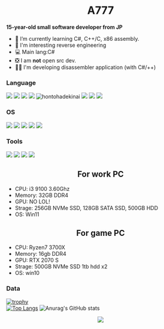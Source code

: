 <h1 align="center">A777</h1>

**15-year-old small software developer from JP**

- 🌱 I’m currently learning C#, C++/C, x86 assembly.
- 🤔 I'm interesting reverse engineering
- 💻 Main lang:C#
- ❎ I am **not** open src dev.
- 👨‍💻 I'm developing disassembler application (with C#/++)
### Language
![](https://img.shields.io/badge/-Clang-00599C.svg?logo=C&style=flat)
![](https://img.shields.io/badge/-C++-00599C.svg?logo=C%2B%2B&style=flat)
![](https://img.shields.io/badge/-Csharp-00599C.svg?logo=C%23&style=flat)
![](https://img.shields.io/badge/-ps-00599C.svg?logo=powershell&style=flat)
![hontohadekinai](https://img.shields.io/badge/-python-00599C.svg?logo=python&style=flat)
![](https://img.shields.io/badge/-CMD-00599C.svg?logo=windows%20terminal&style=flat)
![](https://img.shields.io/badge/-html-00599C.svg?logo=html5&style=flat)
![](https://img.shields.io/badge/-Javascript-00599C.svg?logo=javascript&style=flat)
### OS
![](https://img.shields.io/badge/-Windows11-00599C.svg?logo=windows11&style=flat)
![](https://img.shields.io/badge/-Windows10-00599C.svg?logo=windows10&style=flat)
![](https://img.shields.io/badge/-WindowsXP-00599C.svg?logo=windowsxp&style=flat)
![](https://img.shields.io/badge/-WindowsVista-00599C.svg?logo=windowsxp&style=flat)
![](https://img.shields.io/badge/-Android-00599C.svg?logo=android&style=flat)
### Tools
![](https://img.shields.io/badge/-Visualstudio2022,2017-00599C.svg?logo=visualstudio&style=flat)
![](https://img.shields.io/badge/-VScode-00599C.svg?logo=visual%20studio%20code&style=flat)
![](https://img.shields.io/badge/-Spotify-00599C.svg?logo=Spotify&style=flat)
![](https://img.shields.io/badge/-Amazon-00599C.svg?logo=amazon&style=flat)
<h2 align="center">For work PC</h2>

 - CPU: i3 9100 3.60Ghz
 - Memory: 32GB DDR4
 - GPU: NO LOL!
 - Strage: 256GB NVMe SSD, 128GB SATA SSD, 500GB HDD
 - OS: Win11

<h2 align="center">For game PC</h2>

- CPU: Ryzen7 3700X
- Memory: 16gb DDR4
- GPU: RTX 2070 S
- Strage: 500GB NVMe SSD 1tb hdd x2
- OS: win10

<!-- ### Links?
> discord (Archive lol)
> [Clickme!](https://discord.gg/uBhTBaQy4K)

> Youtube channel (trash)
> [Click me!](https://www.youtube.com/@KT_ptr35)

> My site
> [Click me!](https://ktxxxx0828.github.io/KTsite) -->


### Data
[![trophy](https://github-profile-trophy.vercel.app/?username=ktxxxx0828&theme=onedark&row=1&no-frame=true)](https://github.com/ryo-ma/github-profile-trophy)
<br>
[![Top Langs](https://github-readme-stats.vercel.app/api/top-langs/?username=KTxXxX0828&layout=compact&hide=makefile&theme=radical&count_private=true)](https://github.com/anuraghazra/github-readme-stats)
![Anurag's GitHub stats](https://github-readme-stats.vercel.app/api?username=ktxxxx0828&hide=stars,issues&show_icons=true&border_radius=4.5&theme=radical&count_private=true&include_all_commits=true)


<p align="center"><img align="center" src="https://profile-counter.glitch.me/{KTxXxX0828}/count.svg" /></p> 



<!--
**KTxXxX0828/KTxXxX0828** is a ✨ _special_ ✨ repository because its `README.md` (this file) appears on your GitHub profile.

Here are some ideas to get you started:

- 🔭 I’m currently working on ...
- 🌱 I’m currently learning ...
- 👯 I’m looking to collaborate on ...
- 🤔 I’m looking for help with ...
- 💬 Ask me about ...
- 📫 How to reach me: ...
- 😄 Pronouns: ...
- ⚡ Fun fact: ...
-->
